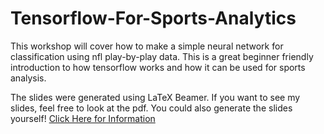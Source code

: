 # Tensorflow-For-Sports-Analytics 
This workshop will cover how to make a simple neural network for classification using nfl play-by-play data. This is a great beginner friendly introduction to how tensorflow works and how it can be used for sports analysis.

The slides were generated using LaTeX Beamer. If you want to see my slides, feel free to look at the pdf. You could also generate the slides yourself! [Click Here for Information]([https://link-url-here.org](https://uwaterloo.ca/information-systems-technology/services/electronic-thesis-preparation-and-submission-support/e-thesis-guide/creating-pdf-version-your-thesis/creating-pdf-files-using-latex))

